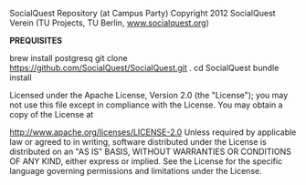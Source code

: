 SocialQuest Repository (at Campus Party)
Copyright 2012 SocialQuest Verein (TU Projects, TU Berlin, www.socialquest.org)

__PREQUISITES__

brew install postgresq
git clone https://github.com/SocialQuest/SocialQuest.git .
cd SocialQuest
bundle install

Licensed under the Apache License, Version 2.0 (the "License"); you may not use this file except in compliance with the License. You may obtain a copy of the License at

   http://www.apache.org/licenses/LICENSE-2.0
Unless required by applicable law or agreed to in writing, software distributed under the License is distributed on an "AS IS" BASIS, WITHOUT WARRANTIES OR CONDITIONS OF ANY KIND, either express or implied. See the License for the specific language governing permissions and limitations under the License.